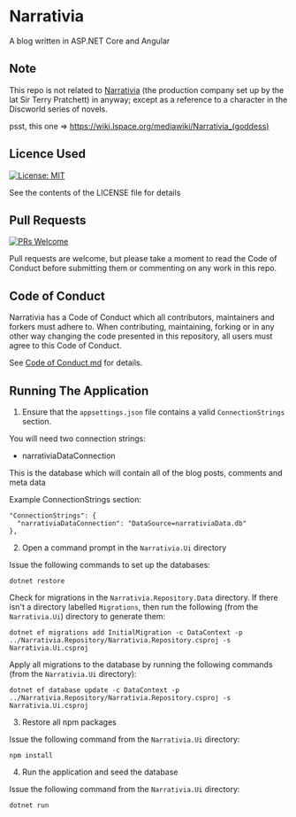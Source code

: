 # Narrativia

A blog written in ASP.NET Core and Angular

## Note

This repo is not related to 
[Narrativia](http://www.narrativia.com/) (the production company set up by the lat Sir Terry Pratchett) in anyway; except as a reference to a character in the Discworld series of novels.

psst, this one => https://wiki.lspace.org/mediawiki/Narrativia_(goddess)

## Licence Used

[![License: MIT](https://img.shields.io/badge/License-MIT-yellow.svg)](https://opensource.org/licenses/MIT)

See the contents of the LICENSE file for details

## Pull Requests

[![PRs Welcome](https://img.shields.io/badge/PRs-welcome-brightgreen.svg?style=flat-square)](http://makeapullrequest.com)

Pull requests are welcome, but please take a moment to read the Code of Conduct before submitting them or commenting on any work in this repo.

## Code of Conduct

Narrativia has a Code of Conduct which all contributors, maintainers and forkers must adhere to. When contributing, maintaining, forking or in any other way changing the code presented in this repository, all users must agree to this Code of Conduct.

See [Code of Conduct.md](Code-of-Conduct.md) for details.

## Running The Application

1. Ensure that the `appsettings.json` file contains a valid `ConnectionStrings` section.

You will need two connection strings:

* narrativiaDataConnection

This is the database which will contain all of the blog posts, comments and meta data

Example ConnectionStrings section:

    "ConnectionStrings": {
      "narrativiaDataConnection": "DataSource=narrativiaData.db"
    },

2. Open a command prompt in the `Narrativia.Ui` directory

Issue the following commands to set up the databases:

    dotnet restore

Check for migrations in the `Narrativia.Repository.Data` directory. If there isn't a directory labelled `Migrations`, then run the following (from the `Narrativia.Ui`) directory to generate them:

    dotnet ef migrations add InitialMigration -c DataContext -p ../Narrativia.Repository/Narrativia.Repository.csproj -s Narrativia.Ui.csproj

Apply all migrations to the database by running the following commands (from the `Narrativia.Ui` directory):

    dotnet ef database update -c DataContext -p ../Narrativia.Repository/Narrativia.Repository.csproj -s Narrativia.Ui.csproj

3. Restore all npm packages

Issue the following command from the `Narrativia.Ui` directory:

    npm install

4. Run the application and seed the database

Issue the following command from the `Narrativia.Ui` directory:

    dotnet run